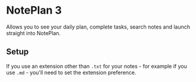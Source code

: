 # NotePlan 3

Allows you to see your daily plan, complete tasks, search notes and launch straight into NotePlan.

## Setup

If you use an extension other than `.txt` for your notes - for example if you use `.md` - you'll need to set the extension preference.
